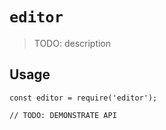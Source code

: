 # `editor`

> TODO: description

## Usage

```
const editor = require('editor');

// TODO: DEMONSTRATE API
```
